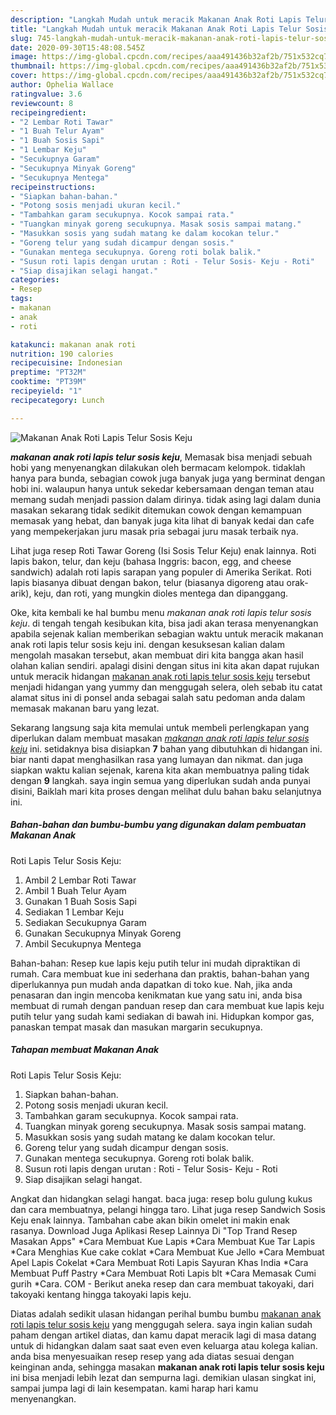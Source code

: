```yaml
---
description: "Langkah Mudah untuk meracik Makanan Anak Roti Lapis Telur Sosis Keju, Bikin Ngiler"
title: "Langkah Mudah untuk meracik Makanan Anak Roti Lapis Telur Sosis Keju, Bikin Ngiler"
slug: 745-langkah-mudah-untuk-meracik-makanan-anak-roti-lapis-telur-sosis-keju-bikin-ngiler
date: 2020-09-30T15:48:08.545Z
image: https://img-global.cpcdn.com/recipes/aaa491436b32af2b/751x532cq70/makanan-anak-roti-lapis-telur-sosis-keju-foto-resep-utama.jpg
thumbnail: https://img-global.cpcdn.com/recipes/aaa491436b32af2b/751x532cq70/makanan-anak-roti-lapis-telur-sosis-keju-foto-resep-utama.jpg
cover: https://img-global.cpcdn.com/recipes/aaa491436b32af2b/751x532cq70/makanan-anak-roti-lapis-telur-sosis-keju-foto-resep-utama.jpg
author: Ophelia Wallace
ratingvalue: 3.6
reviewcount: 8
recipeingredient:
- "2 Lembar Roti Tawar"
- "1 Buah Telur Ayam"
- "1 Buah Sosis Sapi"
- "1 Lembar Keju"
- "Secukupnya Garam"
- "Secukupnya Minyak Goreng"
- "Secukupnya Mentega"
recipeinstructions:
- "Siapkan bahan-bahan."
- "Potong sosis menjadi ukuran kecil."
- "Tambahkan garam secukupnya. Kocok sampai rata."
- "Tuangkan minyak goreng secukupnya. Masak sosis sampai matang."
- "Masukkan sosis yang sudah matang ke dalam kocokan telur."
- "Goreng telur yang sudah dicampur dengan sosis."
- "Gunakan mentega secukupnya. Goreng roti bolak balik."
- "Susun roti lapis dengan urutan : Roti - Telur Sosis- Keju - Roti"
- "Siap disajikan selagi hangat."
categories:
- Resep
tags:
- makanan
- anak
- roti

katakunci: makanan anak roti 
nutrition: 190 calories
recipecuisine: Indonesian
preptime: "PT32M"
cooktime: "PT39M"
recipeyield: "1"
recipecategory: Lunch

---
```



![Makanan Anak
Roti Lapis Telur Sosis Keju](https://img-global.cpcdn.com/recipes/aaa491436b32af2b/751x532cq70/makanan-anak-roti-lapis-telur-sosis-keju-foto-resep-utama.jpg)

<b><i>makanan anak
roti lapis telur sosis keju</i></b>, Memasak bisa menjadi sebuah hobi yang menyenangkan dilakukan oleh bermacam kelompok. tidaklah hanya para bunda, sebagian cowok juga banyak juga yang berminat dengan hobi ini. walaupun hanya untuk sekedar kebersamaan dengan teman atau memang sudah menjadi passion dalam dirinya. tidak asing lagi dalam dunia masakan sekarang tidak sedikit ditemukan cowok dengan kemampuan memasak yang hebat, dan banyak juga kita lihat di banyak kedai dan cafe yang mempekerjakan juru masak pria sebagai juru masak terbaik nya.

Lihat juga resep Roti Tawar Goreng (Isi Sosis Telur Keju) enak lainnya. Roti lapis bakon, telur, dan keju (bahasa Inggris: bacon, egg, and cheese sandwich) adalah roti lapis sarapan yang populer di Amerika Serikat. Roti lapis biasanya dibuat dengan bakon, telur (biasanya digoreng atau orak-arik), keju, dan roti, yang mungkin dioles mentega dan dipanggang.

Oke, kita kembali ke hal bumbu menu <i>makanan anak
roti lapis telur sosis keju</i>. di tengah tengah kesibukan kita, bisa jadi akan terasa menyenangkan apabila sejenak kalian memberikan sebagian waktu untuk meracik makanan anak
roti lapis telur sosis keju ini. dengan kesuksesan kalian dalam mengolah masakan tersebut, akan membuat diri kita bangga akan hasil olahan kalian sendiri. apalagi disini dengan situs ini kita akan dapat rujukan untuk meracik hidangan <u>makanan anak
roti lapis telur sosis keju</u> tersebut menjadi hidangan yang yummy dan menggugah selera, oleh sebab itu catat alamat situs ini di ponsel anda sebagai salah satu pedoman anda dalam memasak makanan baru yang lezat.


Sekarang langsung saja kita memulai untuk membeli perlengkapan yang diperlukan dalam membuat masakan <u><i>makanan anak
roti lapis telur sosis keju</i></u> ini. setidaknya bisa disiapkan <b>7</b> bahan yang dibutuhkan di hidangan ini. biar nanti dapat menghasilkan rasa yang lumayan dan nikmat. dan juga siapkan waktu kalian sejenak, karena kita akan membuatnya paling tidak dengan <b>9</b> langkah. saya ingin semua yang diperlukan sudah anda punyai disini, Baiklah mari kita proses dengan melihat dulu bahan baku selanjutnya ini.

<!--inarticleads1-->

##### Bahan-bahan dan bumbu-bumbu yang digunakan dalam pembuatan Makanan Anak
Roti Lapis Telur Sosis Keju:

1. Ambil 2 Lembar Roti Tawar
1. Ambil 1 Buah Telur Ayam
1. Gunakan 1 Buah Sosis Sapi
1. Sediakan 1 Lembar Keju
1. Sediakan Secukupnya Garam
1. Gunakan Secukupnya Minyak Goreng
1. Ambil Secukupnya Mentega


Bahan-bahan: Resep kue lapis keju putih telur ini mudah dipraktikan di rumah. Cara membuat kue ini sederhana dan praktis, bahan-bahan yang diperlukannya pun mudah anda dapatkan di toko kue. Nah, jika anda penasaran dan ingin mencoba kenikmatan kue yang satu ini, anda bisa membuat di rumah dengan panduan resep dan cara membuat kue lapis keju putih telur yang sudah kami sediakan di bawah ini. Hidupkan kompor gas, panaskan tempat masak dan masukan margarin secukupnya. 

<!--inarticleads2-->

##### Tahapan membuat Makanan Anak
Roti Lapis Telur Sosis Keju:

1. Siapkan bahan-bahan.
1. Potong sosis menjadi ukuran kecil.
1. Tambahkan garam secukupnya. Kocok sampai rata.
1. Tuangkan minyak goreng secukupnya. Masak sosis sampai matang.
1. Masukkan sosis yang sudah matang ke dalam kocokan telur.
1. Goreng telur yang sudah dicampur dengan sosis.
1. Gunakan mentega secukupnya. Goreng roti bolak balik.
1. Susun roti lapis dengan urutan : Roti - Telur Sosis- Keju - Roti
1. Siap disajikan selagi hangat.


Angkat dan hidangkan selagi hangat. baca juga: resep bolu gulung kukus dan cara membuatnya, pelangi hingga taro. Lihat juga resep Sandwich Sosis Keju enak lainnya. Tambahan cabe akan bikin omelet ini makin enak rasanya. Download Juga Aplikasi Resep Lainnya Di &#34;Top Trand Resep Masakan Apps&#34; *Cara Membuat Kue Lapis *Cara Membuat Kue Tar Lapis *Cara Menghias Kue cake coklat *Cara Membuat Kue Jello *Cara Membuat Apel Lapis Cokelat *Cara Membuat Roti Lapis Sayuran Khas India *Cara Membuat Puff Pastry *Cara Membuat Roti Lapis blt *Cara Memasak Cumi gurih *Cara. COM - Berikut aneka resep dan cara membuat takoyaki, dari takoyaki kentang hingga takoyaki lapis keju. 

Diatas adalah sedikit ulasan hidangan perihal bumbu bumbu <u>makanan anak
roti lapis telur sosis keju</u> yang menggugah selera. saya ingin kalian sudah paham dengan artikel diatas, dan kamu dapat meracik lagi di masa datang untuk di hidangkan dalam saat saat even even keluarga atau kolega kalian. anda bisa menyesuaikan resep resep yang ada diatas sesuai dengan keinginan anda, sehingga masakan <b>makanan anak
roti lapis telur sosis keju</b> ini bisa menjadi lebih lezat dan sempurna lagi. demikian ulasan singkat ini, sampai jumpa lagi di lain kesempatan. kami harap hari kamu menyenangkan.
